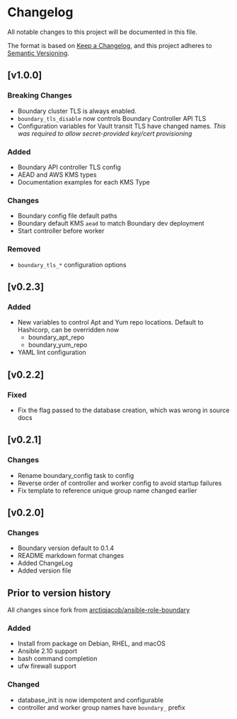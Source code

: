 # Changelog

All notable changes to this project will be documented in this file.

The format is based on [Keep a Changelog](https://keepachangelog.com/en/1.0.0/),
and this project adheres to [Semantic Versioning](https://semver.org/spec/v2.0.0.html).

## [v1.0.0]

### Breaking Changes

- Boundary cluster TLS is always enabled.
- `boundary_tls_disable` now controls Boundary Controller API TLS
- Configuration variables for Vault transit TLS have changed names.
  *This was required to allow secret-provided key/cert provisioning*

### Added

- Boundary API controller TLS config
- AEAD and AWS KMS types
- Documentation examples for each KMS Type

### Changes

- Boundary config file default paths
- Boundary default KMS `aead` to match Boundary dev deployment
- Start controller before worker

### Removed

- `boundary_tls_*` configuration options

## [v0.2.3]

### Added

- New variables to control Apt and Yum repo locations. Default to Hashicorp, can be overridden now
  - boundary_apt_repo
  - boundary_yum_repo
- YAML lint configuration

## [v0.2.2]

### Fixed

- Fix the flag passed to the database creation, which was wrong in source docs

## [v0.2.1]

### Changes

- Rename boundary_config task to config
- Reverse order of controller and worker config to avoid startup failures
- Fix template to reference unique group name changed earlier

## [v0.2.0]

### Changes

- Boundary version default to 0.1.4
- README markdown format changes
- Added ChangeLog
- Added version file

## Prior to version history

All changes since fork from [arctiqjacob/ansible-role-boundary](https://github.com/arctiqjacob/ansible-role-boundary)

### Added

- Install from package on Debian, RHEL, and macOS
- Ansible 2.10 support
- bash command completion
- ufw firewall support

### Changed

- database_init is now idempotent and configurable
- controller and worker group names have `boundary_` prefix
